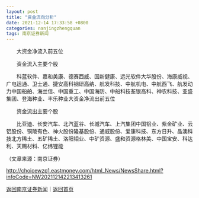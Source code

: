 ```yaml
---
layout: post
title: "资金流向分析"
date: 2021-12-14 17:33:58 +0800
categories: nanjingzhengquan
tags: 南京证券新闻
---
```

<p>　　大资金净流入前五位</p><p>　　资金流入主要个股</p><p>　　科蓝软件、嘉和美康、德赛西威、国新健康、远光软件大华股份、海康威视、广电运通、卫士通、捷安高科钢研高纳、航发科技、中航机电、中航西飞、航发动力中国船舶、海兰信、中国重工、中国海防、中船科技荃银高科、神农科技、亚盛集团、登海种业、丰乐种业大资金净流出前五位</p><p>　　资金流出主要个股</p><p>　　比亚迪、长安汽车、北汽蓝谷、长城汽车、上汽集团中国铝业、紫金矿业、云铝股份、铜陵有色、神火股份隆基股份、通威股份、爱康科技、东方日升、晶澳科技北方稀土、五矿稀土、洛阳钼业、中矿资源、盛和资源格林美、中国宝安、科达利、天赐材料、亿纬锂能</p><p class="em_media">（文章来源：南京证券）</p>

<http://choicewzp1.eastmoney.com/html_News/NewsShare.html?infoCode=NW202112142213413261>

[返回南京证券新闻](//finews.withounder.com/nanjingzhengquan/)｜[返回首页](//finews.withounder.com/)